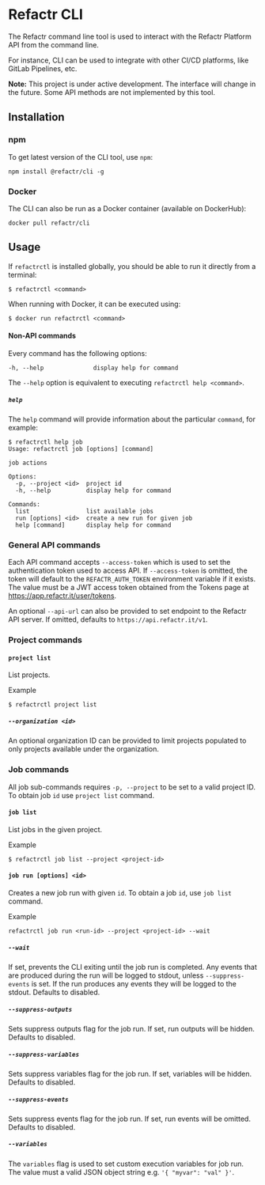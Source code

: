 # Refactr CLI

The Refactr command line tool is used to interact with the Refactr Platform API from the command line.

For instance, CLI can be used to integrate with other CI/CD platforms, like GitLab Pipelines, etc.

**Note:** This project is under active development. The interface will change in the future. Some API methods are not implemented by this tool.


## Installation

### npm

To get latest version of the CLI tool, use `npm`:

```
npm install @refactr/cli -g
```

### Docker

The CLI can also be run as a Docker container (available on DockerHub):

```
docker pull refactr/cli
```

## Usage

If `refactrctl` is installed globally, you should be able to run it directly from a terminal:
```
$ refactrctl <command>
```

When running with Docker, it can be executed using:
```
$ docker run refactrctl <command>
```

#### Non-API commands

Every command has the following options:
```
-h, --help              display help for command
```

The `--help` option is equivalent to executing `refactrctl help <command>`.

##### `help`
The `help` command will provide information about the particular `command`,
for example:

```
$ refactrctl help job
Usage: refactrctl job [options] [command]

job actions

Options:
  -p, --project <id>  project id
  -h, --help          display help for command

Commands:
  list                list available jobs
  run [options] <id>  create a new run for given job
  help [command]      display help for command
```

### General API commands
Each API command accepts `--access-token` which is used to set the authentication token used to access API. If `--access-token` is omitted, the token will default to the `REFACTR_AUTH_TOKEN` environment variable if it exists. The value must be a JWT access token obtained from the Tokens page at https://app.refactr.it/user/tokens.

An optional `--api-url` can also be provided to set endpoint to the Refactr API server. If omitted, defaults to `https://api.refactr.it/v1`.

### Project commands

#### `project list`
List projects.

Example
```
$ refactrctl project list
```

##### `--organization <id>`
An optional organization ID can be provided to limit projects populated to only projects available under the organization.

### Job commands
All job sub-commands requires `-p, --project` to be set to a valid project ID. To obtain job `id` use `project list` command.

#### `job list`
List jobs in the given project.

Example
```
$ refactrctl job list --project <project-id>
```

#### `job run [options] <id>`
Creates a new job run with given `id`. To obtain a job `id`, use `job list` command.

Example
```
refactrctl job run <run-id> --project <project-id> --wait
```

##### `--wait`
If set, prevents the CLI exiting until the job run is completed. Any events that are produced during the run will be logged to stdout, unless `--suppress-events` is set. If the run produces any events they will be logged to the stdout. Defaults to disabled.

##### `--suppress-outputs`
Sets suppress outputs flag for the job run. If set, run outputs will be hidden. Defaults to disabled.

##### `--suppress-variables`
Sets suppress variables flag for the job run. If set, variables will be hidden. Defaults to disabled.


##### `--suppress-events`
Sets suppress events flag for the job run. If set, run events will be omitted. Defaults to disabled.

##### `--variables`
The `variables` flag is used to set custom execution variables for job run. The value must a valid JSON object string e.g. `'{ "myvar": "val" }'`.
